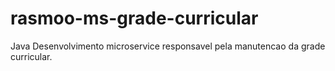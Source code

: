 # rasmoo-ms-grade-curricular
Java
Desenvolvimento microservice responsavel pela manutencao da grade curricular.
